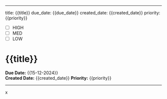
---
title: {{title}}
due_date: {{due_date}}
created_date: {{created_date}}
priority: {{priority}}
- [ ] HIGH
- [ ] MED
- [ ] LOW

# {{title}}

**Due Date:** {{15-12-2024}}  
**Created Date:** {{created_date}}
**Priority:** {{priority}}

---
x

